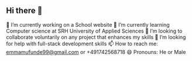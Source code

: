 ## Hi there 👋

🔭 I’m currently working on a School website
🌱 I’m currently learning Computer science at SRH University of Applied Sciences
👯 I’m looking to collaborate voluntarily on any project that enhances my skills
🤔 I’m looking for help with full-stack development skills
📫 How to reach me: emmamufunde99@gmail.com or +491742568718
😄 Pronouns: He or Male


<!--
**Tashongedzwanashe/Tashongedzwanashe** is a ✨ _special_ ✨ repository because its `README.md` (this file) appears on your GitHub profile.

Here are some ideas to get you started:

- 🔭 I’m currently working on ...
- 🌱 I’m currently learning ...
- 👯 I’m looking to collaborate on ...
- 🤔 I’m looking for help with ...
- 💬 Ask me about ...
- 📫 How to reach me: ...
- 😄 Pronouns: ...
- ⚡ Fun fact: ...
-->
